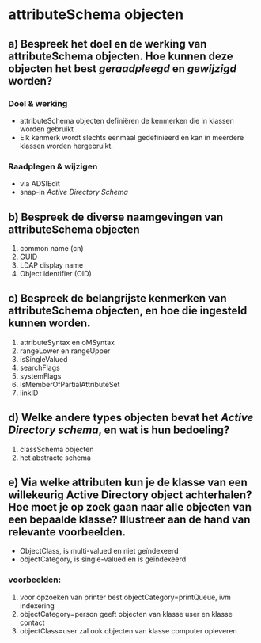 # attributeSchema objecten

## a) Bespreek het doel en de werking van attributeSchema objecten. Hoe kunnen deze objecten het best _geraadpleegd_ en _gewijzigd_ worden?

### Doel & werking
* attributeSchema objecten definiëren de kenmerken die in klassen worden
  gebruikt
* Elk kenmerk wordt slechts eenmaal gedefinieerd en kan in meerdere klassen
  worden hergebruikt.

### Raadplegen & wijzigen
* via ADSIEdit
* snap-in _Active Directory Schema_

## b) Bespreek de diverse naamgevingen van attributeSchema objecten

1. common name (cn)
2. GUID
3. LDAP display name
4. Object identifier (OID)

## c) Bespreek de belangrijste kenmerken van attributeSchema objecten, en hoe die ingesteld kunnen worden.

1. attributeSyntax en oMSyntax
2. rangeLower en rangeUpper
3. isSingleValued
4. searchFlags
5. systemFlags
6. isMemberOfPartialAttributeSet
7. linkID

## d) Welke andere types objecten bevat het _Active Directory schema_, en wat is hun bedoeling?

1. classSchema objecten
2. het abstracte schema

## e) Via welke attributen kun je de klasse van een willekeurig Active Directory object achterhalen? Hoe moet je op zoek gaan naar alle objecten van een bepaalde klasse? Illustreer aan de hand van relevante voorbeelden.

* ObjectClass, is multi-valued en niet geïndexeerd
* objectCategory, is single-valued en is geïndexeerd

### voorbeelden:
1. voor opzoeken van printer best objectCategory=printQueue, ivm indexering
2. objectCategory=person geeft objecten van klasse user en klasse contact
3. objectClass=user zal ook objecten van klasse computer opleveren
